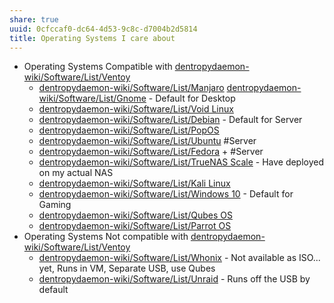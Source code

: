```yaml
---
share: true
uuid: 0cfccaf0-dc64-4d53-9c8c-d7004b2d5814
title: Operating Systems I care about
---
```

* Operating Systems Compatible with [dentropydaemon-wiki/Software/List/Ventoy](/undefined)
	* [dentropydaemon-wiki/Software/List/Manjaro](/undefined) [dentropydaemon-wiki/Software/List/Gnome](/undefined) - Default for Desktop
	* [dentropydaemon-wiki/Software/List/Void Linux](/undefined)
	* [dentropydaemon-wiki/Software/List/Debian](/undefined) - Default for Server
	* [dentropydaemon-wiki/Software/List/PopOS](/undefined)
	* [dentropydaemon-wiki/Software/List/Ubuntu](/undefined) #Server
	* [dentropydaemon-wiki/Software/List/Fedora](/undefined) + #Server
	* [dentropydaemon-wiki/Software/List/TrueNAS Scale](/undefined) - Have deployed on my actual NAS
	* [dentropydaemon-wiki/Software/List/Kali Linux](/undefined)
	* [dentropydaemon-wiki/Software/List/Windows 10](/undefined) - Default for Gaming
	* [dentropydaemon-wiki/Software/List/Qubes OS](/undefined) 
	* [dentropydaemon-wiki/Software/List/Parrot OS](/undefined)
* Operating Systems Not compatible with [dentropydaemon-wiki/Software/List/Ventoy](/undefined)
	* [dentropydaemon-wiki/Software/List/Whonix](/undefined) - Not available as ISO... yet, Runs in VM, Separate USB, use Qubes
	* [dentropydaemon-wiki/Software/List/Unraid](/undefined) - Runs off the USB by default